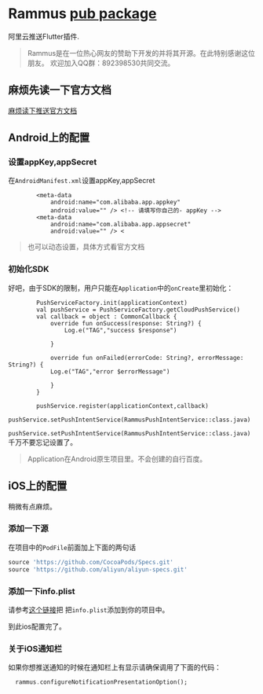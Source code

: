 # Rammus  [pub package](https://img.shields.io/pub/v/rammus.svg)

阿里云推送Flutter插件.

> Rammus是在一位热心网友的赞助下开发的并将其开源。在此特别感谢这位朋友。
> 欢迎加入QQ群：892398530共同交流。

## 麻烦先读一下官方文档

[麻烦读下推送官方文档](https://help.aliyun.com/document_detail/51056.html?spm=a2c4g.11186623.6.623.47bf59abvM9j25)

## Android上的配置

### 设置appKey,appSecret

在`AndroidManifest.xml`设置appKey,appSecret

```
        <meta-data
            android:name="com.alibaba.app.appkey"
            android:value="" /> <!-- 请填写你自己的- appKey -->
        <meta-data
            android:name="com.alibaba.app.appsecret"
            android:value="" /> <
```

> 也可以动态设置，具体方式看官方文档

### 初始化SDK

好吧，由于SDK的限制，用户只能在`Application`中的`onCreate`里初始化：

```
        PushServiceFactory.init(applicationContext)
        val pushService = PushServiceFactory.getCloudPushService()
        val callback = object : CommonCallback {
            override fun onSuccess(response: String?) {
                Log.e("TAG","success $response")

            }

            override fun onFailed(errorCode: String?, errorMessage: String?) {
            Log.e("TAG","error $errorMessage")

            }
        }

        pushService.register(applicationContext,callback)
        pushService.setPushIntentService(RammusPushIntentService::class.java)

```

`pushService.setPushIntentService(RammusPushIntentService::class.java)`千万不要忘记设置了。

> Application在Android原生项目里。不会创建的自行百度。


## iOS上的配置

稍微有点麻烦。

### 添加一下源

在项目中的`PodFile`前面加上下面的两句话
```ruby
source 'https://github.com/CocoaPods/Specs.git'
source 'https://github.com/aliyun/aliyun-specs.git'
```
### 添加一下info.plist
请参考[这个链接](https://help.aliyun.com/document_detail/30072.html?spm=a2c4g.11186623.6.630.396f40b1t4SLCb)把
把`info.plist`添加到你的项目中。

到此ios配置完了。

### 关于iOS通知栏
如果你想推送通知的时候在通知栏上有显示请确保调用了下面的代码：
```dart
  rammus.configureNotificationPresentationOption();
```

